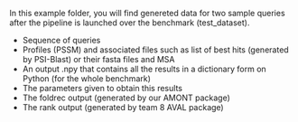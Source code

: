 In this example folder, you will find genereted data for two sample queries after the pipeline is launched over the benchmark (test_dataset).

- Sequence of queries
- Profiles (PSSM) and associated files such as list of best hits (generated by PSI-Blast) or their fasta files and MSA
- An output .npy that contains all the results in a dictionary form on Python (for the whole benchmark)
- The parameters given to obtain this results
- The foldrec output (generated by our AMONT package)
- The rank output (generated by team 8 AVAL package)
